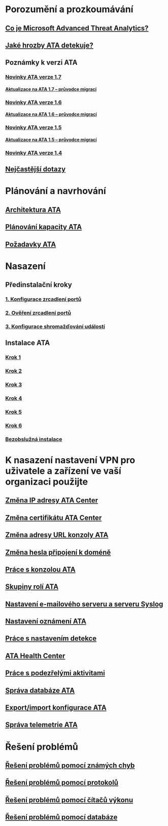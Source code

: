 # Porozumění a prozkoumávání
## [Co je Microsoft Advanced Threat Analytics?](what-is-ata.md)
## [Jaké hrozby ATA detekuje?](ata-threats.md)
## Poznámky k verzi ATA
### [Novinky ATA verze 1.7](whats-new-version-1.7.md)
#### [Aktualizace na ATA 1.7 – průvodce migrací](ata-update-1.7-migration-guide.md)
### [Novinky ATA verze 1.6](whats-new-version-1.6.md)
#### [Aktualizace na ATA 1.6 – průvodce migrací](ata-update-1.6-migration-guide.md)
### [Novinky ATA verze 1.5](whats-new-version-1.5.md)
#### [Aktualizace na ATA 1.5 – průvodce migrací](ata-update-1.5-migration-guide.md)
### [Novinky ATA verze 1.4](whats-new-version-1.4.md)
## [Nejčastější dotazy](ata-technical-faq.md)
# Plánování a navrhování
## [Architektura ATA](/advanced-threat-analytics/plan-design/ata-architecture)
## [Plánování kapacity ATA](/advanced-threat-analytics/plan-design/ata-capacity-planning)
## [Požadavky ATA](/advanced-threat-analytics/plan-design/ata-prerequisites)
# Nasazení
## Předinstalační kroky
### [1. Konfigurace zrcadlení portů](/advanced-threat-analytics/deploy-use/configure-port-mirroring)
### [2. Ověření zrcadlení portů](/advanced-threat-analytics/deploy-use/validate-port-mirroring)
### [3. Konfigurace shromažďování událostí](/advanced-threat-analytics/deploy-use/configure-event-collection)
## Instalace ATA
### [Krok 1](/advanced-threat-analytics/deploy-use/install-ata-step1)
### [Krok 2](/advanced-threat-analytics/deploy-use/install-ata-step2)
### [Krok 3](/advanced-threat-analytics/deploy-use/install-ata-step3)
### [Krok 4](/advanced-threat-analytics/deploy-use/install-ata-step4)
### [Krok 5](/advanced-threat-analytics/deploy-use/install-ata-step5)
### [Krok 6](/advanced-threat-analytics/deploy-use/install-ata-step6)
### [Bezobslužná instalace](/advanced-threat-analytics/deploy-use/ata-silent-installation)
# K nasazení nastavení VPN pro uživatele a zařízení ve vaší organizaci použijte
## [Změna IP adresy ATA Center](/advanced-threat-analytics/deploy-use/modifying-ata-config-centerip)
## [Změna certifikátu ATA Center](/advanced-threat-analytics/deploy-use/modifying-ata-config-centercert)
## [Změna adresy URL konzoly ATA](/advanced-threat-analytics/deploy-use/modifying-ata-config-consoleurl)
## [Změna hesla připojení k doméně](/advanced-threat-analytics/deploy-use/modifying-ata-config-dcpassword)
## [Práce s konzolou ATA](/advanced-threat-analytics/deploy-use/working-with-ata-console)
## [Skupiny rolí ATA](/advanced-threat-analytics/deploy-use/ata-role-groups)
## [Nastavení e-mailového serveru a serveru Syslog](/advanced-threat-analytics/deploy-use/setting-syslog-email-server-settings)
## [Nastavení oznámení ATA](/advanced-threat-analytics/deploy-use/setting-ata-alerts)
## [Práce s nastavením detekce](/advanced-threat-analytics/deploy-use/working-with-detection-settings)
## [ATA Health Center](/advanced-threat-analytics/deploy-use/ata-health-center)
## [Práce s podezřelými aktivitami](/advanced-threat-analytics/deploy-use/working-with-suspicious-activities)
## [Správa databáze ATA](/advanced-threat-analytics/deploy-use/ata-database-management)
## [Export/import konfigurace ATA](/advanced-threat-analytics/deploy-use/ata-configuration-file)
## [Správa telemetrie ATA](/advanced-threat-analytics/deploy-use/manage-telemetry-settings)
# Řešení problémů
## [Řešení problémů pomocí známých chyb](/advanced-threat-analytics/troubleshoot/troubleshooting-ata-known-errors)
## [Řešení problémů pomocí protokolů](/advanced-threat-analytics/troubleshoot/troubleshooting-ata-using-logs)
## [Řešení problémů pomocí čítačů výkonu](/advanced-threat-analytics/troubleshoot/troubleshooting-ata-using-perf-counters)
## [Řešení problémů pomocí databáze](/advanced-threat-analytics/troubleshoot/troubleshooting-ata-using-ata-database)



<!--HONumber=Jan17_HO2-->


